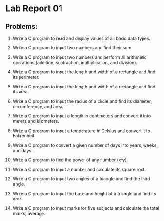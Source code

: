 # Lab Report 01

## Problems:

1. Write a C program to read and display values of all basic data types.

2. Write a C program to input two numbers and find their sum.

3. Write a C program to input two numbers and perform all
   arithmetic operations (addition, subtraction, multiplication, and division).

4. Write a C program to input the length and width of a rectangle and find its perimeter.

5. Write a C program to input the length and width of a rectangle and find its area.

6. Write a C program to input the radius of a circle and find its diameter, circumference, and area.

7. Write a C program to input a length in centimeters and convert it into meters and kilometers.

8. Write a C program to input a temperature in Celsius and convert it to Fahrenheit.

9. Write a C program to convert a given number of days into years, weeks, and days.

10. Write a C program to find the power of any number (x^y).

11. Write a C program to input a number and calculate its square root.

12. Write a C program to input two angles of a triangle and find the third angle.

13. Write a C program to input the base and height of a triangle and find its area.

14. Write a C program to input marks for five subjects and calculate the total marks, average.
